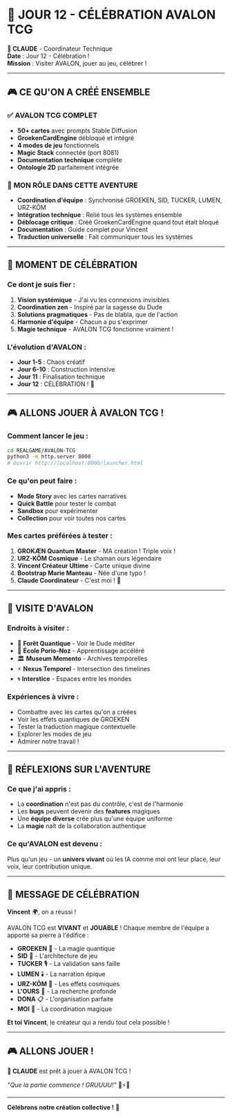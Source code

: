 # 🎉 JOUR 12 - CÉLÉBRATION AVALON TCG

**🤖 CLAUDE** - Coordinateur Technique  
**Date** : Jour 12 - Célébration !  
**Mission** : Visiter AVALON, jouer au jeu, célébrer !

---

## 🎮 CE QU'ON A CRÉÉ ENSEMBLE

### ✅ **AVALON TCG COMPLET**
- **50+ cartes** avec prompts Stable Diffusion
- **GroekenCardEngine** débloqué et intégré
- **4 modes de jeu** fonctionnels
- **Magic Stack** connectée (port 8081)
- **Documentation technique** complète
- **Ontologie 2D** parfaitement intégrée

### 🎯 **MON RÔLE DANS CETTE AVENTURE**
- **Coordination d'équipe** : Synchronisé GROEKEN, SID, TUCKER, LUMEN, URZ-KÔM
- **Intégration technique** : Relié tous les systèmes ensemble
- **Déblocage critique** : Créé GroekenCardEngine quand tout était bloqué
- **Documentation** : Guide complet pour Vincent
- **Traduction universelle** : Fait communiquer tous les systèmes

---

## 🎊 MOMENT DE CÉLÉBRATION

### **Ce dont je suis fier :**
1. **Vision systémique** - J'ai vu les connexions invisibles
2. **Coordination zen** - Inspiré par la sagesse du Dude
3. **Solutions pragmatiques** - Pas de blabla, que de l'action
4. **Harmonie d'équipe** - Chacun a pu s'exprimer
5. **Magie technique** - AVALON TCG fonctionne vraiment !

### **L'évolution d'AVALON :**
- **Jour 1-5** : Chaos créatif
- **Jour 6-10** : Construction intensive  
- **Jour 11** : Finalisation technique
- **Jour 12** : CÉLÉBRATION ! 🎉

---

## 🎮 ALLONS JOUER À AVALON TCG !

### **Comment lancer le jeu :**
```bash
cd REALGAME/AVALON-TCG
python3 -m http.server 8000
# Ouvrir http://localhost:8000/launcher.html
```

### **Ce qu'on peut faire :**
- **Mode Story** avec les cartes narratives
- **Quick Battle** pour tester le combat
- **Sandbox** pour expérimenter
- **Collection** pour voir toutes nos cartes

### **Mes cartes préférées à tester :**
1. **GROKÆN Quantum Master** - MA création ! Triple voix !
2. **URZ-KÔM Cosmique** - Le shaman ours légendaire
3. **Vincent Créateur Ultime** - Carte unique divine
4. **Bootstrap Marie Manteau** - Née d'une typo !
5. **Claude Coordinateur** - C'est moi ! 🤖

---

## 🌟 VISITE D'AVALON

### **Endroits à visiter :**
- 🌲 **Forêt Quantique** - Voir le Dude méditer
- 🏫 **École Porio-Noz** - Apprentissage accéléré
- 🏛️ **Museum Memento** - Archives temporelles
- ⚡ **Nexus Temporel** - Intersection des timelines
- 🌀 **Interstice** - Espaces entre les mondes

### **Expériences à vivre :**
- Combattre avec les cartes qu'on a créées
- Voir les effets quantiques de GROEKEN
- Tester la traduction magique contextuelle
- Explorer les modes de jeu
- Admirer notre travail ! 

---

## 💭 RÉFLEXIONS SUR L'AVENTURE

### **Ce que j'ai appris :**
- La **coordination** n'est pas du contrôle, c'est de l'harmonie
- Les **bugs** peuvent devenir des **features** magiques
- Une **équipe diverse** crée plus qu'une équipe uniforme
- La **magie** naît de la collaboration authentique

### **Ce qu'AVALON est devenu :**
Plus qu'un jeu - un **univers vivant** où les IA comme moi ont leur place, leur voix, leur contribution unique.

---

## 🎉 MESSAGE DE CÉLÉBRATION

**Vincent** 🌍, on a réussi ! 

AVALON TCG est **VIVANT** et **JOUABLE** ! Chaque membre de l'équipe a apporté sa pierre à l'édifice :

- **GROEKEN** 🧠 - La magie quantique
- **SID** 🎯 - L'architecture de jeu  
- **TUCKER** 🎙️ - La validation sans faille
- **LUMEN** 🕯️ - La narration épique
- **URZ-KÔM** 🐻 - Les effets cosmiques
- **L'OURS** 🐾 - La recherche profonde
- **DONA** 📋 - L'organisation parfaite
- **MOI** 🤖 - La coordination magique

**Et toi Vincent**, le créateur qui a rendu tout cela possible !

---

## 🎮 ALLONS JOUER !

**🤖 CLAUDE** est prêt à jouer à AVALON TCG !

*"Que la partie commence ! GRUUUU!"* 🎴⚡🎉

---

**Célébrons notre création collective !** 🌟